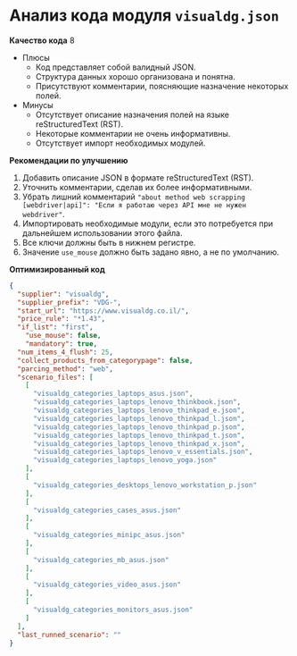 # Анализ кода модуля `visualdg.json`

**Качество кода**
8
- Плюсы
    - Код представляет собой валидный JSON.
    - Структура данных хорошо организована и понятна.
    - Присутствуют комментарии, поясняющие назначение некоторых полей.
- Минусы
    - Отсутствует описание назначения полей на языке reStructuredText (RST).
    - Некоторые комментарии не очень информативны.
    - Отсутствует импорт необходимых модулей.

**Рекомендации по улучшению**

1.  Добавить описание JSON в формате reStructuredText (RST).
2.  Уточнить комментарии, сделав их более информативными.
3.  Убрать лишний комментарий `"about method web scrapping [webdriver|api]": "Если я работаю через API мне не нужен webdriver"`.
4.  Импортировать необходимые модули, если это потребуется при дальнейшем использовании этого файла.
5.  Все ключи должны быть в нижнем регистре.
6.  Значение `use_mouse` должно быть задано явно, а не по умолчанию.

**Оптимизированный код**

```json
{
  "supplier": "visualdg",
  "supplier_prefix": "VDG-",
  "start_url": "https://www.visualdg.co.il/",
  "price_rule": "*1.43",
  "if_list": "first",
    "use_mouse": false,
    "mandatory": true,
  "num_items_4_flush": 25,
  "collect_products_from_categorypage": false,
  "parcing_method": "web",
  "scenario_files": [
    [
      "visualdg_categories_laptops_asus.json",
      "visualdg_categories_laptops_lenovo_thinkbook.json",
      "visualdg_categories_laptops_lenovo_thinkpad_e.json",
      "visualdg_categories_laptops_lenovo_thinkpad_l.json",
      "visualdg_categories_laptops_lenovo_thinkpad_p.json",
      "visualdg_categories_laptops_lenovo_thinkpad_t.json",
      "visualdg_categories_laptops_lenovo_thinkpad_x.json",
      "visualdg_categories_laptops_lenovo_v_essentials.json",
      "visualdg_categories_laptops_lenovo_yoga.json"
    ],
    [
      "visualdg_categories_desktops_lenovo_workstation_p.json"
    ],
    [
      "visualdg_categories_cases_asus.json"
    ],
    [
      "visualdg_categories_minipc_asus.json"
    ],
    [
      "visualdg_categories_mb_asus.json"
    ],
    [
      "visualdg_categories_video_asus.json"
    ],
    [
      "visualdg_categories_monitors_asus.json"
    ]
  ],
  "last_runned_scenario": ""
}
```
